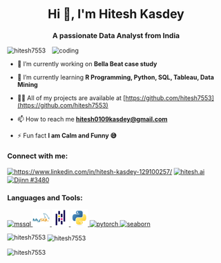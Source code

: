 <h1 align="center">Hi 👋, I'm Hitesh Kasdey</h1>
<h3 align="center">A passionate Data Analyst from India</h3>

<img align="right" alt = "coding" width="400" src="https://camo.githubusercontent.com/5ddf73ad3a205111cf8c686f687fc216c2946a75005718c8da5b837ad9de78c9/68747470733a2f2f7468756d62732e6766796361742e636f6d2f4576696c4e657874446576696c666973682d736d616c6c2e676966">

<p align="left"> <img src="https://komarev.com/ghpvc/?username=hitesh7553&label=Profile%20views&color=0e75b6&style=flat" alt="hitesh7553" /> </p>

- 🔭 I’m currently working on **Bella Beat case study**

- 🌱 I’m currently learning **R Programming, Python, SQL, Tableau, Data Mining**

- 👨‍💻 All of my projects are available at [https://github.com/hitesh7553](https://github.com/hitesh7553)

- 📫 How to reach me **hitesh0109kasdey@gmail.com**

- ⚡ Fun fact **I am Calm and Funny 😅**

<h3 align="left">Connect with me:</h3>
<p align="left">
<a href="https://linkedin.com/in/https://www.linkedin.com/in/hitesh-kasdey-129100257/" target="blank"><img align="center" src="https://raw.githubusercontent.com/rahuldkjain/github-profile-readme-generator/master/src/images/icons/Social/linked-in-alt.svg" alt="https://www.linkedin.com/in/hitesh-kasdey-129100257/" height="30" width="40" /></a>
<a href="https://instagram.com/hitesh.ai" target="blank"><img align="center" src="https://raw.githubusercontent.com/rahuldkjain/github-profile-readme-generator/master/src/images/icons/Social/instagram.svg" alt="hitesh.ai" height="30" width="40" /></a>
<a href="https://discord.gg/Djinn #3480" target="blank"><img align="center" src="https://raw.githubusercontent.com/rahuldkjain/github-profile-readme-generator/master/src/images/icons/Social/discord.svg" alt="Djinn #3480" height="30" width="40" /></a>
</p>

<h3 align="left">Languages and Tools:</h3>
<p align="left"> <a href="https://www.microsoft.com/en-us/sql-server" target="_blank" rel="noreferrer"> <img src="https://www.svgrepo.com/show/303229/microsoft-sql-server-logo.svg" alt="mssql" width="40" height="40"/> </a> <a href="https://www.mysql.com/" target="_blank" rel="noreferrer"> <img src="https://raw.githubusercontent.com/devicons/devicon/master/icons/mysql/mysql-original-wordmark.svg" alt="mysql" width="40" height="40"/> </a> <a href="https://pandas.pydata.org/" target="_blank" rel="noreferrer"> <img src="https://raw.githubusercontent.com/devicons/devicon/2ae2a900d2f041da66e950e4d48052658d850630/icons/pandas/pandas-original.svg" alt="pandas" width="40" height="40"/> </a> <a href="https://www.python.org" target="_blank" rel="noreferrer"> <img src="https://raw.githubusercontent.com/devicons/devicon/master/icons/python/python-original.svg" alt="python" width="40" height="40"/> </a> <a href="https://pytorch.org/" target="_blank" rel="noreferrer"> <img src="https://www.vectorlogo.zone/logos/pytorch/pytorch-icon.svg" alt="pytorch" width="40" height="40"/> </a> <a href="https://seaborn.pydata.org/" target="_blank" rel="noreferrer"> <img src="https://seaborn.pydata.org/_images/logo-mark-lightbg.svg" alt="seaborn" width="40" height="40"/> </a> </p>

<p><img align="left" src="https://github-readme-stats.vercel.app/api/top-langs?username=hitesh7553&show_icons=true&locale=en&layout=compact" alt="hitesh7553" /></p>

<p>&nbsp;<img align="center" src="https://github-readme-stats.vercel.app/api?username=hitesh7553&show_icons=true&locale=en" alt="hitesh7553" /></p>

<p><img align="center" src="https://github-readme-streak-stats.herokuapp.com/?user=hitesh7553&" alt="hitesh7553" /></p>
